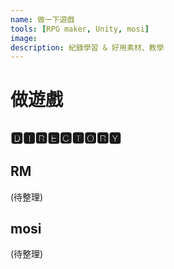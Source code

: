 ```yaml
---
name: 做一下遊戲
tools: [RPG maker, Unity, mosi]
image:
description: 紀錄學習 & 好用素材、教學
---
```


# 做遊戲

## 🅳🅸🆁🅴🅲🆃🅾🆁🆈

## RM

(待整理)

## mosi

(待整理)
